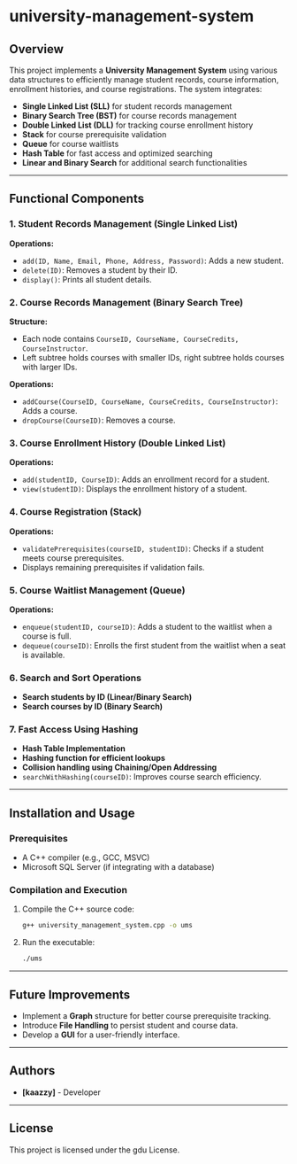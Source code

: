 # university-management-system

## Overview
This project implements a **University Management System** using various data structures to efficiently manage student records, course information, enrollment histories, and course registrations. The system integrates:
- **Single Linked List (SLL)** for student records management
- **Binary Search Tree (BST)** for course records management
- **Double Linked List (DLL)** for tracking course enrollment history
- **Stack** for course prerequisite validation
- **Queue** for course waitlists
- **Hash Table** for fast access and optimized searching
- **Linear and Binary Search** for additional search functionalities

---

## Functional Components

### 1. Student Records Management (Single Linked List)
**Operations:**
- `add(ID, Name, Email, Phone, Address, Password)`: Adds a new student.
- `delete(ID)`: Removes a student by their ID.
- `display()`: Prints all student details.

### 2. Course Records Management (Binary Search Tree)
**Structure:**
- Each node contains `CourseID, CourseName, CourseCredits, CourseInstructor`.
- Left subtree holds courses with smaller IDs, right subtree holds courses with larger IDs.

**Operations:**
- `addCourse(CourseID, CourseName, CourseCredits, CourseInstructor)`: Adds a course.
- `dropCourse(CourseID)`: Removes a course.

### 3. Course Enrollment History (Double Linked List)
**Operations:**
- `add(studentID, CourseID)`: Adds an enrollment record for a student.
- `view(studentID)`: Displays the enrollment history of a student.

### 4. Course Registration (Stack)
**Operations:**
- `validatePrerequisites(courseID, studentID)`: Checks if a student meets course prerequisites.
- Displays remaining prerequisites if validation fails.

### 5. Course Waitlist Management (Queue)
**Operations:**
- `enqueue(studentID, courseID)`: Adds a student to the waitlist when a course is full.
- `dequeue(courseID)`: Enrolls the first student from the waitlist when a seat is available.

### 6. Search and Sort Operations
- **Search students by ID (Linear/Binary Search)**
- **Search courses by ID (Binary Search)**

### 7. Fast Access Using Hashing 
- **Hash Table Implementation**
- **Hashing function for efficient lookups**
- **Collision handling using Chaining/Open Addressing**
- `searchWithHashing(courseID)`: Improves course search efficiency.

---

## Installation and Usage
### Prerequisites
- A C++ compiler (e.g., GCC, MSVC)
- Microsoft SQL Server (if integrating with a database)

### Compilation and Execution
1. Compile the C++ source code:
   ```sh
   g++ university_management_system.cpp -o ums
   ```
2. Run the executable:
   ```sh
   ./ums
   ```

---

## Future Improvements
- Implement a **Graph** structure for better course prerequisite tracking.
- Introduce **File Handling** to persist student and course data.
- Develop a **GUI** for a user-friendly interface.

---

## Authors
- **[kaazzy]** - Developer

---

## License
This project is licensed under the gdu License.

